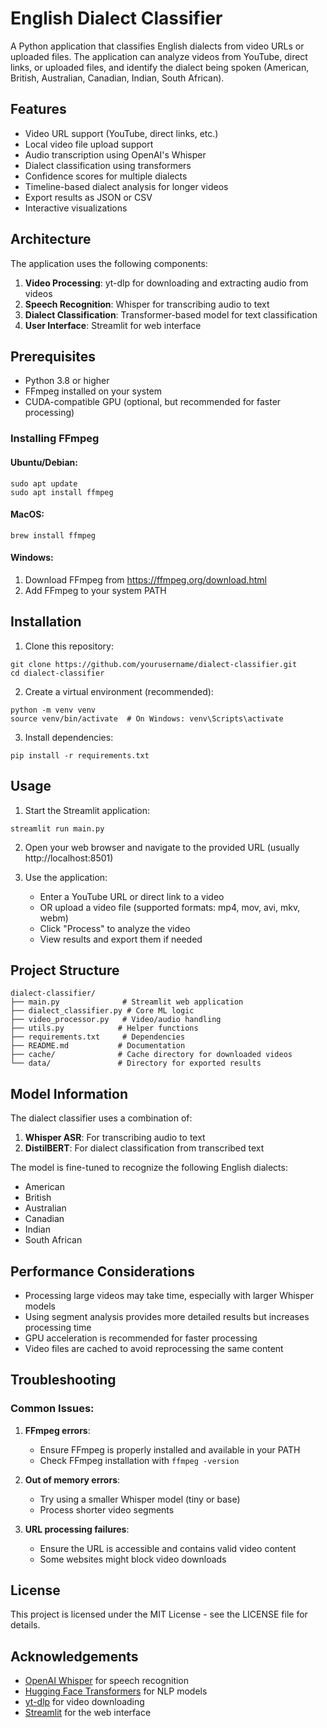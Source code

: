 # English Dialect Classifier

A Python application that classifies English dialects from video URLs or uploaded files. The application can analyze videos from YouTube, direct links, or uploaded files, and identify the dialect being spoken (American, British, Australian, Canadian, Indian, South African).

## Features

- Video URL support (YouTube, direct links, etc.)
- Local video file upload support
- Audio transcription using OpenAI's Whisper
- Dialect classification using transformers
- Confidence scores for multiple dialects
- Timeline-based dialect analysis for longer videos
- Export results as JSON or CSV
- Interactive visualizations

## Architecture

The application uses the following components:

1. **Video Processing**: yt-dlp for downloading and extracting audio from videos
2. **Speech Recognition**: Whisper for transcribing audio to text
3. **Dialect Classification**: Transformer-based model for text classification
4. **User Interface**: Streamlit for web interface

## Prerequisites

- Python 3.8 or higher
- FFmpeg installed on your system
- CUDA-compatible GPU (optional, but recommended for faster processing)

### Installing FFmpeg

#### Ubuntu/Debian:
```
sudo apt update
sudo apt install ffmpeg
```

#### MacOS:
```
brew install ffmpeg
```

#### Windows:
1. Download FFmpeg from https://ffmpeg.org/download.html
2. Add FFmpeg to your system PATH

## Installation

1. Clone this repository:
```
git clone https://github.com/yourusername/dialect-classifier.git
cd dialect-classifier
```

2. Create a virtual environment (recommended):
```
python -m venv venv
source venv/bin/activate  # On Windows: venv\Scripts\activate
```

3. Install dependencies:
```
pip install -r requirements.txt
```

## Usage

1. Start the Streamlit application:
```
streamlit run main.py
```

2. Open your web browser and navigate to the provided URL (usually http://localhost:8501)

3. Use the application:
   - Enter a YouTube URL or direct link to a video
   - OR upload a video file (supported formats: mp4, mov, avi, mkv, webm)
   - Click "Process" to analyze the video
   - View results and export them if needed

## Project Structure

```
dialect-classifier/
├── main.py              # Streamlit web application
├── dialect_classifier.py # Core ML logic
├── video_processor.py   # Video/audio handling
├── utils.py            # Helper functions
├── requirements.txt     # Dependencies
├── README.md           # Documentation
├── cache/              # Cache directory for downloaded videos
└── data/               # Directory for exported results
```

## Model Information

The dialect classifier uses a combination of:

1. **Whisper ASR**: For transcribing audio to text
2. **DistilBERT**: For dialect classification from transcribed text

The model is fine-tuned to recognize the following English dialects:
- American
- British
- Australian
- Canadian
- Indian
- South African

## Performance Considerations

- Processing large videos may take time, especially with larger Whisper models
- Using segment analysis provides more detailed results but increases processing time
- GPU acceleration is recommended for faster processing
- Video files are cached to avoid reprocessing the same content

## Troubleshooting

### Common Issues:

1. **FFmpeg errors**:
   - Ensure FFmpeg is properly installed and available in your PATH
   - Check FFmpeg installation with `ffmpeg -version`

2. **Out of memory errors**:
   - Try using a smaller Whisper model (tiny or base)
   - Process shorter video segments

3. **URL processing failures**:
   - Ensure the URL is accessible and contains valid video content
   - Some websites might block video downloads

## License

This project is licensed under the MIT License - see the LICENSE file for details.

## Acknowledgements

- [OpenAI Whisper](https://github.com/openai/whisper) for speech recognition
- [Hugging Face Transformers](https://github.com/huggingface/transformers) for NLP models
- [yt-dlp](https://github.com/yt-dlp/yt-dlp) for video downloading
- [Streamlit](https://streamlit.io/) for the web interface 